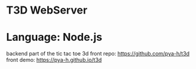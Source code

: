 # T3D WebServer
# Language: Node.js
backend part of the tic tac toe 3d
front repo: https://github.com/pya-h/t3d
front demo: https://pya-h.github.io/t3d